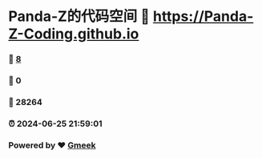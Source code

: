 # Panda-Z的代码空间 :link: https://Panda-Z-Coding.github.io 
### :page_facing_up: [8](https://Panda-Z-Coding.github.io/tag.html) 
### :speech_balloon: 0 
### :hibiscus: 28264 
### :alarm_clock: 2024-06-25 21:59:01 
### Powered by :heart: [Gmeek](https://github.com/Meekdai/Gmeek)
